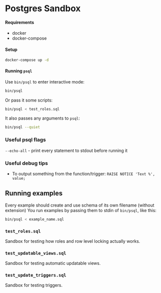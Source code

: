 # Postgres Sandbox

#### Requirements

* docker
* docker-compose

#### Setup

```bash
docker-compose up -d
```

#### Running `psql`

Use `bin/psql` to enter interactive mode:

```bash
bin/psql
```

Or pass it some scripts:

```bash
bin/psql < test_roles.sql
```

It also passes any arguments to `psql`:

```bash
bin/psql --quiet
```

### Useful psql flags

`--echo-all` - print every statement to stdout before running it

### Useful debug tips

* To output something from the function/trigger: `RAISE NOTICE 'Text %', value;`


## Running examples

Every example should create and use schema of its own filename (without extension)
You run examples by passing them to stdin of `bin/psql`, like this:

```bash
bin/psql < example_name.sql
```

### `test_roles.sql`

Sandbox for testing how roles and row level locking actually works.

### `test_updatable_views.sql`

Sandbox for testing automatic updatable views.

### `test_update_triggers.sql`

Sandbox for testing triggers.
